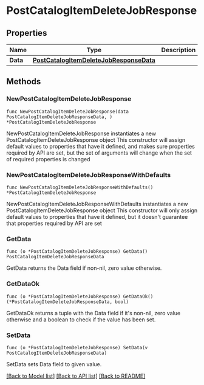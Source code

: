 # PostCatalogItemDeleteJobResponse

## Properties

Name | Type | Description | Notes
------------ | ------------- | ------------- | -------------
**Data** | [**PostCatalogItemDeleteJobResponseData**](PostCatalogItemDeleteJobResponseData.md) |  | 

## Methods

### NewPostCatalogItemDeleteJobResponse

`func NewPostCatalogItemDeleteJobResponse(data PostCatalogItemDeleteJobResponseData, ) *PostCatalogItemDeleteJobResponse`

NewPostCatalogItemDeleteJobResponse instantiates a new PostCatalogItemDeleteJobResponse object
This constructor will assign default values to properties that have it defined,
and makes sure properties required by API are set, but the set of arguments
will change when the set of required properties is changed

### NewPostCatalogItemDeleteJobResponseWithDefaults

`func NewPostCatalogItemDeleteJobResponseWithDefaults() *PostCatalogItemDeleteJobResponse`

NewPostCatalogItemDeleteJobResponseWithDefaults instantiates a new PostCatalogItemDeleteJobResponse object
This constructor will only assign default values to properties that have it defined,
but it doesn't guarantee that properties required by API are set

### GetData

`func (o *PostCatalogItemDeleteJobResponse) GetData() PostCatalogItemDeleteJobResponseData`

GetData returns the Data field if non-nil, zero value otherwise.

### GetDataOk

`func (o *PostCatalogItemDeleteJobResponse) GetDataOk() (*PostCatalogItemDeleteJobResponseData, bool)`

GetDataOk returns a tuple with the Data field if it's non-nil, zero value otherwise
and a boolean to check if the value has been set.

### SetData

`func (o *PostCatalogItemDeleteJobResponse) SetData(v PostCatalogItemDeleteJobResponseData)`

SetData sets Data field to given value.



[[Back to Model list]](../README.md#documentation-for-models) [[Back to API list]](../README.md#documentation-for-api-endpoints) [[Back to README]](../README.md)


